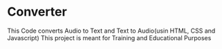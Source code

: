 # Converter
 This Code converts Audio to Text and Text to Audio(usin HTML, CSS and Javascript)
  This project is meant for Training and Educational Purposes
  
